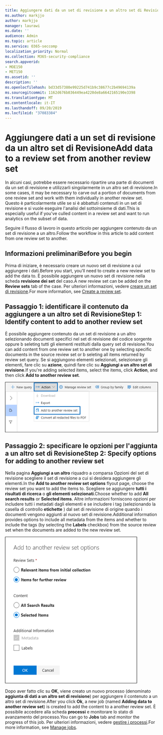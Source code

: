 ```yaml
---
title: Aggiungere dati da un set di revisione a un altro set di Revisione
ms.author: markjjo
author: markjjo
manager: laurawi
ms.date: ''
audience: Admin
ms.topic: article
ms.service: O365-seccomp
localization_priority: Normal
ms.collection: M365-security-compliance
search.appverid:
- MOE150
- MET150
ms.assetid: ''
description: ''
ms.openlocfilehash: bd33d57380e99225d741b9c38677c2b49694139a
ms.sourcegitcommit: 1162d676b036449ea4220de8a6642165190e3398
ms.translationtype: MT
ms.contentlocale: it-IT
ms.lasthandoff: 09/20/2019
ms.locfileid: "37083384"
---
```

# <a name="add-data-to-a-review-set-from-another-review-set"></a><span data-ttu-id="eb24a-102">Aggiungere dati a un set di revisione da un altro set di Revisione</span><span class="sxs-lookup"><span data-stu-id="eb24a-102">Add data to a review set from another review set</span></span>

<span data-ttu-id="eb24a-103">In alcuni casi, potrebbe essere necessario ripartire una parte di documenti da un set di revisione e utilizzarli singolarmente in un altro set di revisione.</span><span class="sxs-lookup"><span data-stu-id="eb24a-103">In some cases, it may be necessary to carve out a portion of documents from one review set and work with them individually in another review set.</span></span>  <span data-ttu-id="eb24a-104">Questo è particolarmente utile se si è abbattuti contenuti in un set di revisione e si vuole eseguire l'analisi del sottoinsieme di dati.</span><span class="sxs-lookup"><span data-stu-id="eb24a-104">This is especially useful if you've culled content in a review set and want to run analytics on the subset of data.</span></span>

<span data-ttu-id="eb24a-105">Seguire il flusso di lavoro in questo articolo per aggiungere contenuto da un set di revisione a un altro.</span><span class="sxs-lookup"><span data-stu-id="eb24a-105">Follow the workflow in this article to add content from one review set to another.</span></span>

## <a name="before-you-begin"></a><span data-ttu-id="eb24a-106">Informazioni preliminari</span><span class="sxs-lookup"><span data-stu-id="eb24a-106">Before you begin</span></span>

<span data-ttu-id="eb24a-107">Prima di iniziare, è necessario creare un nuovo set di revisione a cui aggiungere i dati.</span><span class="sxs-lookup"><span data-stu-id="eb24a-107">Before you start, you'll need to create a new review set to add the data to.</span></span>  <span data-ttu-id="eb24a-108">È possibile aggiungere un nuovo set di revisione nella scheda **revisione dei set** del caso.</span><span class="sxs-lookup"><span data-stu-id="eb24a-108">A new review set can be added on the **Review sets** tab of the case.</span></span> <span data-ttu-id="eb24a-109">Per ulteriori informazioni, vedere [creare un set di revisione](managing-review-sets.md#create-a-review-set).</span><span class="sxs-lookup"><span data-stu-id="eb24a-109">For more information, see [Create a review set](managing-review-sets.md#create-a-review-set).</span></span>

## <a name="step-1-identify-content-to-add-to-another-review-set"></a><span data-ttu-id="eb24a-110">Passaggio 1: identificare il contenuto da aggiungere a un altro set di Revisione</span><span class="sxs-lookup"><span data-stu-id="eb24a-110">Step 1: Identify content to add to another review set</span></span>

<span data-ttu-id="eb24a-111">È possibile aggiungere contenuto da un set di revisione a un altro selezionando documenti specifici nel set di revisione del codice sorgente oppure b seleting tutti gli elementi restituiti dalla query set di revisione.</span><span class="sxs-lookup"><span data-stu-id="eb24a-111">You can add content from one review set to another one by selecting specific documents in the source review set or b seleting all items returned by review set query.</span></span>  <span data-ttu-id="eb24a-112">Se si aggiungono elementi selezionati, selezionare gli elementi, fare clic su **azione**, quindi fare clic su **Aggiungi a un altro set di revisione**.</span><span class="sxs-lookup"><span data-stu-id="eb24a-112">If you're adding selected items, select the items, click **Action**, and then click **Add to another review set**.</span></span>

![Aggiungi a un altro set di Revisione](media/64f2a4d4-eba3-4ab3-a3ba-d519feea3142.png)

## <a name="step-2-specify-options-for-adding-to-another-review-set"></a><span data-ttu-id="eb24a-114">Passaggio 2: specificare le opzioni per l'aggiunta a un altro set di Revisione</span><span class="sxs-lookup"><span data-stu-id="eb24a-114">Step 2: Specify options for adding to another review set</span></span>

<span data-ttu-id="eb24a-115">Nella pagina **Aggiungi a un altro** riquadro a comparsa Opzioni del set di revisione scegliere il set di revisione a cui si desidera aggiungere gli elementi.</span><span class="sxs-lookup"><span data-stu-id="eb24a-115">In the **Add to another review set options** flyout page, choose the review set you want to add the items to.</span></span> <span data-ttu-id="eb24a-116">Scegliere se aggiungere **tutti i risultati di ricerca** o **gli elementi selezionati**.</span><span class="sxs-lookup"><span data-stu-id="eb24a-116">Choose whether to add **All search results** or **Selected items**.</span></span>  <span data-ttu-id="eb24a-117">Altre informazioni forniscono opzioni per includere tutti i metadati dagli elementi e se includere i tag (selezionando la casella di controllo **etichette** ) dal set di revisione di origine quando i documenti vengono aggiunti al nuovo set di revisione.</span><span class="sxs-lookup"><span data-stu-id="eb24a-117">Additional information provides options to include all metadata from the items and whether to include the tags (by selecting the **Labels** checkbox) from the source review set when the documents are added to the new review set.</span></span>  

![Aggiungi a un altro set di Revisione](media/6440ee44-68fd-44d7-b43a-3a477345525c.png)

<span data-ttu-id="eb24a-119">Dopo aver fatto clic su **OK**, viene creato un nuovo processo (denominato **aggiunta di dati a un altro set di revisione**) per aggiungere il contenuto a un altro set di revisione.</span><span class="sxs-lookup"><span data-stu-id="eb24a-119">After you click **Ok**, a new job (named **Adding data to another review set**) is created to add the content to a another review set.</span></span>  <span data-ttu-id="eb24a-120">È possibile accedere alla scheda **processi** e monitorare lo stato di avanzamento del processo.</span><span class="sxs-lookup"><span data-stu-id="eb24a-120">You can go to **Jobs** tab and monitor the progress of this job.</span></span> <span data-ttu-id="eb24a-121">Per ulteriori informazioni, vedere [gestire i processi](managing-jobs-ediscovery20.md).</span><span class="sxs-lookup"><span data-stu-id="eb24a-121">For more information, see [Manage jobs](managing-jobs-ediscovery20.md).</span></span>
